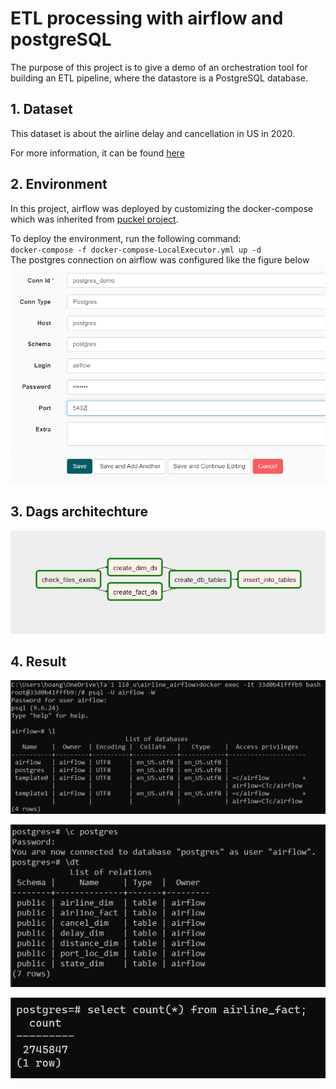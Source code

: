 # ETL processing with airflow and postgreSQL
The purpose of this project is to give a demo of an orchestration tool for building an ETL pipeline, where the datastore is a PostgreSQL database.
## 1. Dataset
This dataset is about the airline delay and cancellation in US in 2020.

For more information, it can be found [here](https://www.kaggle.com/datasets/akulbahl/covid19-airline-flight-delays-and-cancellations)

## 2. Environment
In this project, airflow was deployed by customizing the docker-compose which was inherited from [puckel project](https://github.com/puckel/docker-airflow).

To deploy the environment, run the following command: 
<br>`docker-compose -f docker-compose-LocalExecutor.yml up -d`
<br>The postgres connection on airflow was configured like the figure below
![postgres_connection](https://github.com/AnhKun/ETL-pipeline-with-airflow-and-postgres/blob/master/img/Capture3.PNG)


## 3. Dags architechture
![dag_architechture](https://github.com/AnhKun/ETL-pipeline-with-airflow-and-postgres/blob/master/img/Capture4.PNG)

## 4. Result
![access_postgres](https://github.com/AnhKun/ETL-pipeline-with-airflow-and-postgres/blob/master/img/capture1.PNG)

![connect_database](https://github.com/AnhKun/ETL-pipeline-with-airflow-and-postgres/blob/master/img/Capture2.PNG)

![total_rows_fact_table](https://github.com/AnhKun/ETL-pipeline-with-airflow-and-postgres/blob/master/img/Capture5.PNG)